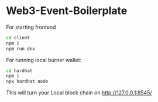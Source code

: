 # Web3-Event-Boilerplate

For starting frontend

```bash
cd client
npm i
npm run dev
```

For running local burner wallet:

```bash
cd hardhat
npm i
npx hardhat node
```

This will turn your Local block chain on http://127.0.0.1:8545/

